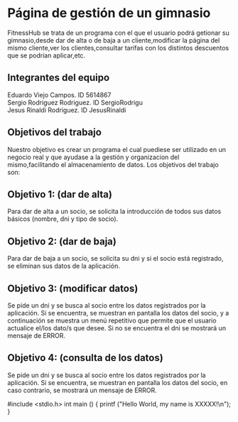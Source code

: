 # Página de gestión de un gimnasio

FitnessHub se trata de un programa con el que el usuario podrá getionar su gimnasio,desde dar de alta o de baja a un cliente,modificar la página del mismo cliente,ver los clientes,consultar tarifas con los distintos descuentos que se podrían aplicar,etc.
## Integrantes del equipo

Eduardo Viejo Campos. ID 5614867                                                                                                                                                   
Sergio Rodriguez Rodriguez. ID SergioRodrigu                                                                                                                                       
Jesus Rinaldi Rodriguez. ID JesusRinaldi

## Objetivos del trabajo

Nuestro objetivo es crear un programa el cual puediese ser utilizado en un negocio real y que ayudase a la gestión y organizacion del mismo,facilitando el almacenamiento de datos.
Los objetivos del trabajo son:
## Objetivo 1: (dar de alta)
Para dar de alta a un socio, se solicita la introducción de todos sus datos básicos (nombre, dni y tipo de socio).
## Objetivo 2: (dar de baja)
Para dar de baja a un socio, se solicita su dni y si el socio está registrado, se eliminan sus datos de la aplicación.
## Objetivo 3: (modificar datos)
Se pide un dni y se busca al socio entre los datos registrados por la aplicación. Si se encuentra, se muestran en pantalla los datos del socio, y  a continuación se muestra un menú repetitivo que permite que el usuario actualice el/los dato/s que desee. Si no se encuentra el dni se mostrará un mensaje de ERROR.
## Objetivo 4: (consulta de los datos)
Se pide un dni y se busca al socio entre los datos registrados por la aplicación. Si se encuentra, se muestran en pantalla los datos del socio, en caso contrario, se mostrará un mensaje de ERROR.


#include <stdio.h>
int main ()
{
printf ("Hello World, my name is XXXXX!\n");
}
